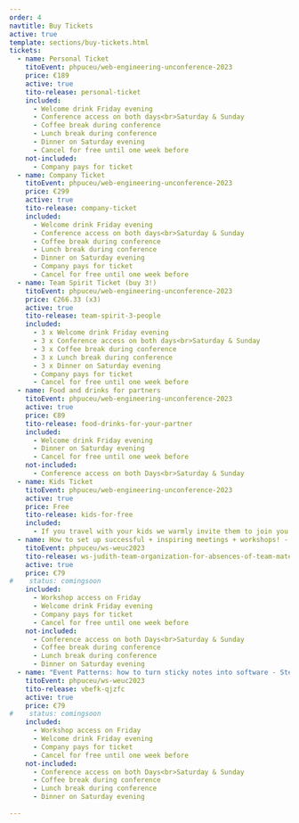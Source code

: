 ```yaml
---
order: 4
navtitle: Buy Tickets
active: true
template: sections/buy-tickets.html
tickets:
  - name: Personal Ticket
    titoEvent: phpuceu/web-engineering-unconference-2023
    price: €189
    active: true
    tito-release: personal-ticket
    included:
      - Welcome drink Friday evening
      - Conference access on both days<br>Saturday & Sunday
      - Coffee break during conference
      - Lunch break during conference
      - Dinner on Saturday evening
      - Cancel for free until one week before
    not-included:
      - Company pays for ticket
  - name: Company Ticket
    titoEvent: phpuceu/web-engineering-unconference-2023
    price: €299
    active: true
    tito-release: company-ticket
    included:
      - Welcome drink Friday evening
      - Conference access on both days<br>Saturday & Sunday
      - Coffee break during conference
      - Lunch break during conference
      - Dinner on Saturday evening
      - Company pays for ticket
      - Cancel for free until one week before
  - name: Team Spirit Ticket (buy 3!)
    titoEvent: phpuceu/web-engineering-unconference-2023
    price: €266.33 (x3)
    active: true
    tito-release: team-spirit-3-people
    included:
      - 3 x Welcome drink Friday evening
      - 3 x Conference access on both days<br>Saturday & Sunday
      - 3 x Coffee break during conference
      - 3 x Lunch break during conference 
      - 3 x Dinner on Saturday evening
      - Company pays for ticket
      - Cancel for free until one week before
  - name: Food and drinks for partners
    titoEvent: phpuceu/web-engineering-unconference-2023
    active: true
    price: €89
    tito-release: food-drinks-for-your-partner
    included:
      - Welcome drink Friday evening
      - Dinner on Saturday evening
      - Cancel for free until one week before
    not-included:
      - Conference access on both Days<br>Saturday & Sunday
  - name: Kids Ticket
    titoEvent: phpuceu/web-engineering-unconference-2023
    active: true
    price: Free
    tito-release: kids-for-free
    included:
      - If you travel with your kids we warmly invite them to join you. Please register them with a free of charge ticket. 
  - name: How to set up successful + inspiring meetings + workshops! - Judith
    titoEvent: phpuceu/ws-weuc2023
    tito-release: ws-judith-team-organization-for-absences-of-team-mates
    active: true
    price: €79
#    status: comingsoon
    included:
      - Workshop access on Friday
      - Welcome drink Friday evening
      - Company pays for ticket
      - Cancel for free until one week before
    not-included:
      - Conference access on both Days<br>Saturday & Sunday
      - Coffee break during conference
      - Lunch break during conference
      - Dinner on Saturday evening
  - name: "Event Patterns: how to turn sticky notes into software - Stefan"
    titoEvent: phpuceu/ws-weuc2023
    tito-release: vbefk-qjzfc
    active: true
    price: €79
#    status: comingsoon
    included:
      - Workshop access on Friday
      - Welcome drink Friday evening
      - Company pays for ticket
      - Cancel for free until one week before
    not-included:
      - Conference access on both Days<br>Saturday & Sunday
      - Coffee break during conference
      - Lunch break during conference
      - Dinner on Saturday evening
        
---
```

